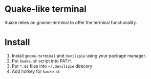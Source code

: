 # Quake-like terminal
Kuake relies on gnome-terminal to offer the terminal functionality.
# Install
1. Install `gnome-terminal` and `devilspie` using your package manager.
2. Put `kuake.sh` script into PATH.
3. Put `*.ds` files into `~/.devilspie` direcory
4. Add hotkey for `kauke.sh`

